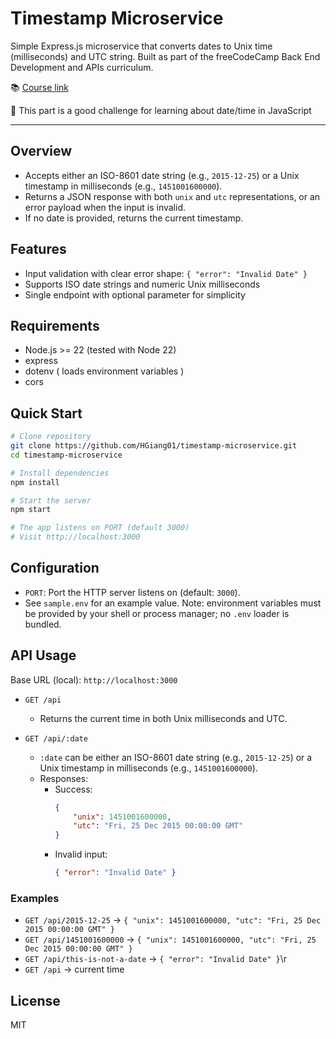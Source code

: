 # Timestamp Microservice

Simple Express.js microservice that converts dates to Unix time (milliseconds) and UTC string. Built as part of the freeCodeCamp Back End Development and APIs curriculum.

📚 [Course link](https://www.freecodecamp.org/learn/back-end-development-and-apis/back-end-development-and-apis-projects/timestamp-microservice)

📅 This part is a good challenge for learning about date/time in JavaScript

---

## Overview
- Accepts either an ISO-8601 date string (e.g., `2015-12-25`) or a Unix timestamp in milliseconds (e.g., `1451001600000`).
- Returns a JSON response with both `unix` and `utc` representations, or an error payload when the input is invalid.
- If no date is provided, returns the current timestamp.

## Features
- Input validation with clear error shape: `{ "error": "Invalid Date" }`
- Supports ISO date strings and numeric Unix milliseconds
- Single endpoint with optional parameter for simplicity

## Requirements
- Node.js >= 22 (tested with Node 22)
- express
- dotenv ( loads environment variables )
- cors

## Quick Start
```bash
# Clone repository
git clone https://github.com/HGiang01/timestamp-microservice.git
cd timestamp-microservice

# Install dependencies
npm install

# Start the server
npm start

# The app listens on PORT (default 3000)
# Visit http://localhost:3000
```

## Configuration
- `PORT`: Port the HTTP server listens on (default: `3000`).
- See `sample.env` for an example value. Note: environment variables must be provided by your shell or process manager; no `.env` loader is bundled.

## API Usage

Base URL (local): `http://localhost:3000`

- `GET /api`
	- Returns the current time in both Unix milliseconds and UTC.

- `GET /api/:date`
	- `:date` can be either an ISO-8601 date string (e.g., `2015-12-25`) or a Unix timestamp in milliseconds (e.g., `1451001600000`).
	- Responses:
		- Success:
			```json
			{
				"unix": 1451001600000,
				"utc": "Fri, 25 Dec 2015 00:00:00 GMT"
			}
			```
		- Invalid input:
			```json
			{ "error": "Invalid Date" }
			```

### Examples
- `GET /api/2015-12-25` → `{ "unix": 1451001600000, "utc": "Fri, 25 Dec 2015 00:00:00 GMT" }`
- `GET /api/1451001600000` → `{ "unix": 1451001600000, "utc": "Fri, 25 Dec 2015 00:00:00 GMT" }`
- `GET /api/this-is-not-a-date` → `{ "error": "Invalid Date" }`\r
- `GET /api` → current time

## License
MIT
